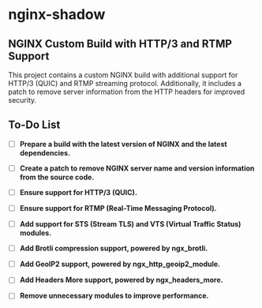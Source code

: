 # nginx-shadow

## NGINX Custom Build with HTTP/3 and RTMP Support

This project contains a custom NGINX build with additional support for HTTP/3 (QUIC) and RTMP streaming protocol. Additionally, it includes a patch to remove server information from the HTTP headers for improved security.

## To-Do List

- [ ] **Prepare a build with the latest version of NGINX and the latest dependencies.**
- [ ] **Create a patch to remove NGINX server name and version information from the source code.**
- [ ] **Ensure support for HTTP/3 (QUIC).**
- [ ] **Ensure support for RTMP (Real-Time Messaging Protocol).**
- [ ] **Add support for STS (Stream TLS) and VTS (Virtual Traffic Status) modules.**
- [ ] **Add Brotli compression support, powered by ngx_brotli.**
- [ ] **Add GeoIP2 support, powered by ngx_http_geoip2_module.**
- [ ] **Add Headers More support, powered by ngx_headers_more.**
- [ ] **Remove unnecessary modules to improve performance.**




